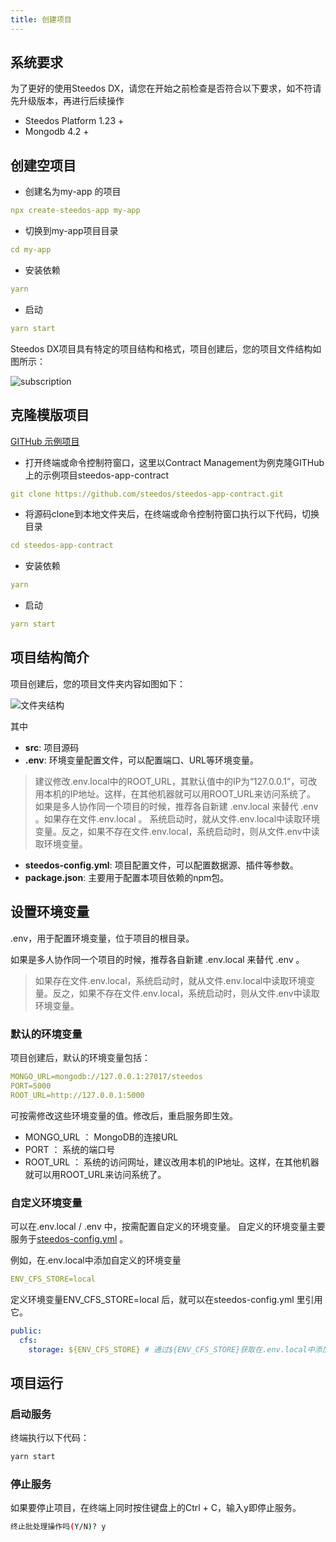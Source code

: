 ```yaml
---
title: 创建项目
---
```


## 系统要求

为了更好的使用Steedos DX，请您在开始之前检查是否符合以下要求，如不符请先升级版本，再进行后续操作

- Steedos Platform 1.23 +
- Mongodb 4.2 +

## 创建空项目

- 创建名为my-app 的项目

```yml
npx create-steedos-app my-app
```

- 切换到my-app项目目录

```yml
cd my-app
```

- 安装依赖

```yml
yarn
```

- 启动

```yml
yarn start
```

Steedos DX项目具有特定的项目结构和格式，项目创建后，您的项目文件结构如图所示：

![subscription](/assets/dx/project_setup/project_setup01.png)

## 克隆模版项目

[GITHub 示例项目](https://github.com/steedos/awesome-steedos-apps)

- 打开终端或命令控制符窗口，这里以Contract Management为例克隆GITHub上的示例项目steedos-app-contract

```yml
git clone https://github.com/steedos/steedos-app-contract.git
```

- 将源码clone到本地文件夹后，在终端或命令控制符窗口执行以下代码，切换目录

```yml
cd steedos-app-contract
```

- 安装依赖

```yml
yarn
```

- 启动

```yml
yarn start
```

## 项目结构简介

项目创建后，您的项目文件夹内容如图如下：

![文件夹结构](/assets/文件夹结构1.png)

其中

- **src**: 项目源码
- **.env**: 环境变量配置文件，可以配置端口、URL等环境变量。

> 建议修改.env.local中的ROOT_URL，其默认值中的IP为“127.0.0.1”，可改用本机的IP地址。这样，在其他机器就可以用ROOT_URL来访问系统了。
> 如果是多人协作同一个项目的时候，推荐各自新建 .env.local 来替代 .env 。如果存在文件.env.local 。 系统启动时，就从文件.env.local中读取环境变量。反之，如果不存在文件.env.local，系统启动时，则从文件.env中读取环境变量。

- **steedos-config.yml**: 项目配置文件，可以配置数据源、插件等参数。
- **package.json**: 主要用于配置本项目依赖的npm包。

## 设置环境变量

.env，用于配置环境变量，位于项目的根目录。

如果是多人协作同一个项目的时候，推荐各自新建 .env.local 来替代 .env 。

> 如果存在文件.env.local，系统启动时，就从文件.env.local中读取环境变量。反之，如果不存在文件.env.local，系统启动时，则从文件.env中读取环境变量。

### 默认的环境变量

项目创建后，默认的环境变量包括：

```yml
MONGO_URL=mongodb://127.0.0.1:27017/steedos
PORT=5000
ROOT_URL=http://127.0.0.1:5000
```

可按需修改这些环境变量的值。修改后，重启服务即生效。

- MONGO_URL ： MongoDB的连接URL
- PORT ： 系统的端口号
- ROOT_URL ： 系统的访问网址，建议改用本机的IP地址。这样，在其他机器就可以用ROOT_URL来访问系统了。

### 自定义环境变量

可以在.env.local / .env 中，按需配置自定义的环境变量。 自定义的环境变量主要服务于[steedos-config.yml](https://www.steedos.com/developer/steedos_config) 。

例如，在.env.local中添加自定义的环境变量

```yml
ENV_CFS_STORE=local
```

定义环境变量ENV_CFS_STORE=local 后，就可以在steedos-config.yml 里引用它。

```yml
public:
  cfs:
    storage: ${ENV_CFS_STORE} # 通过${ENV_CFS_STORE}获取在.env.local中添加的变量的值
```

## 项目运行

### 启动服务

终端执行以下代码：

```bash
yarn start
```

### 停止服务

如果要停止项目，在终端上同时按住键盘上的Ctrl + C，输入y即停止服务。

```bash
终止批处理操作吗(Y/N)? y
```
